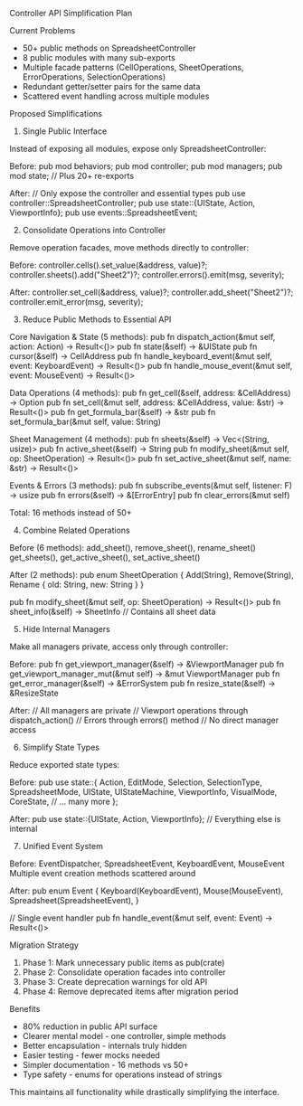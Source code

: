 Controller API Simplification Plan

Current Problems

- 50+ public methods on SpreadsheetController
- 8 public modules with many sub-exports
- Multiple facade patterns (CellOperations, SheetOperations, ErrorOperations, SelectionOperations)
- Redundant getter/setter pairs for the same data
- Scattered event handling across multiple modules

Proposed Simplifications

1. Single Public Interface

Instead of exposing all modules, expose only SpreadsheetController:

Before:
pub mod behaviors;
pub mod controller;
pub mod managers;
pub mod state;
// Plus 20+ re-exports

After:
// Only expose the controller and essential types
pub use controller::SpreadsheetController;
pub use state::{UIState, Action, ViewportInfo};
pub use events::SpreadsheetEvent;

2. Consolidate Operations into Controller

Remove operation facades, move methods directly to controller:

Before:
controller.cells().set_value(&address, value)?;
controller.sheets().add("Sheet2")?;
controller.errors().emit(msg, severity);

After:
controller.set_cell(&address, value)?;
controller.add_sheet("Sheet2")?;
controller.emit_error(msg, severity);

3. Reduce Public Methods to Essential API

Core Navigation & State (5 methods):
pub fn dispatch_action(&mut self, action: Action) -> Result\<()>
pub fn state(&self) -> &UIState
pub fn cursor(&self) -> CellAddress
pub fn handle_keyboard_event(&mut self, event: KeyboardEvent) -> Result\<()>
pub fn handle_mouse_event(&mut self, event: MouseEvent) -> Result\<()>

Data Operations (4 methods):
pub fn get_cell(&self, address: &CellAddress) -> Option<Cell>
pub fn set_cell(&mut self, address: &CellAddress, value: &str) -> Result\<()>
pub fn get_formula_bar(&self) -> &str
pub fn set_formula_bar(&mut self, value: String)

Sheet Management (4 methods):
pub fn sheets(&self) -> Vec\<(String, usize)>
pub fn active_sheet(&self) -> String
pub fn modify_sheet(&mut self, op: SheetOperation) -> Result\<()>
pub fn set_active_sheet(&mut self, name: &str) -> Result\<()>

Events & Errors (3 methods):
pub fn subscribe_events<F>(&mut self, listener: F) -> usize
pub fn errors(&self) -> &[ErrorEntry]
pub fn clear_errors(&mut self)

Total: 16 methods instead of 50+

4. Combine Related Operations

Before (6 methods):
add_sheet(), remove_sheet(), rename_sheet()
get_sheets(), get_active_sheet(), set_active_sheet()

After (2 methods):
pub enum SheetOperation {
Add(String),
Remove(String),
Rename { old: String, new: String }
}

pub fn modify_sheet(&mut self, op: SheetOperation) -> Result\<()>
pub fn sheet_info(&self) -> SheetInfo // Contains all sheet data

5. Hide Internal Managers

Make all managers private, access only through controller:

Before:
pub fn get_viewport_manager(&self) -> &ViewportManager
pub fn get_viewport_manager_mut(&mut self) -> &mut ViewportManager
pub fn get_error_manager(&self) -> &ErrorSystem
pub fn resize_state(&self) -> &ResizeState

After:
// All managers are private
// Viewport operations through dispatch_action()
// Errors through errors() method
// No direct manager access

6. Simplify State Types

Reduce exported state types:

Before:
pub use state::{
Action, EditMode, Selection, SelectionType,
SpreadsheetMode, UIState, UIStateMachine, ViewportInfo,
VisualMode, CoreState, // ... many more
};

After:
pub use state::{UIState, Action, ViewportInfo};
// Everything else is internal

7. Unified Event System

Before:
EventDispatcher, SpreadsheetEvent, KeyboardEvent, MouseEvent
Multiple event creation methods scattered around

After:
pub enum Event {
Keyboard(KeyboardEvent),
Mouse(MouseEvent),
Spreadsheet(SpreadsheetEvent),
}

// Single event handler
pub fn handle_event(&mut self, event: Event) -> Result\<()>

Migration Strategy

1. Phase 1: Mark unnecessary public items as pub(crate)
1. Phase 2: Consolidate operation facades into controller
1. Phase 3: Create deprecation warnings for old API
1. Phase 4: Remove deprecated items after migration period

Benefits

- 80% reduction in public API surface
- Clearer mental model - one controller, simple methods
- Better encapsulation - internals truly hidden
- Easier testing - fewer mocks needed
- Simpler documentation - 16 methods vs 50+
- Type safety - enums for operations instead of strings

This maintains all functionality while drastically simplifying the interface.
